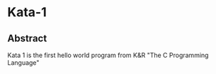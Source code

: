 # Kata-1

## Abstract

Kata 1 is the first hello world program from K&R "The C Programming Language"

